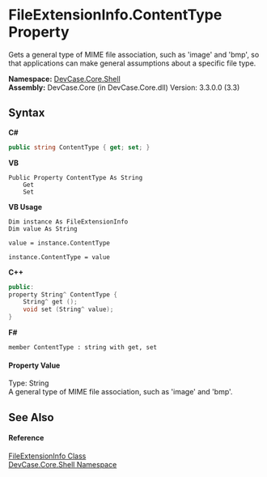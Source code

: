 # FileExtensionInfo.ContentType Property 
 

Gets a general type of MIME file association, such as 'image' and 'bmp', so that applications can make general assumptions about a specific file type.

**Namespace:**&nbsp;<a href="N_DevCase_Core_Shell">DevCase.Core.Shell</a><br />**Assembly:**&nbsp;DevCase.Core (in DevCase.Core.dll) Version: 3.3.0.0 (3.3)

## Syntax

**C#**<br />
``` C#
public string ContentType { get; set; }
```

**VB**<br />
``` VB
Public Property ContentType As String
	Get
	Set
```

**VB Usage**<br />
``` VB Usage
Dim instance As FileExtensionInfo
Dim value As String

value = instance.ContentType

instance.ContentType = value
```

**C++**<br />
``` C++
public:
property String^ ContentType {
	String^ get ();
	void set (String^ value);
}
```

**F#**<br />
``` F#
member ContentType : string with get, set

```


#### Property Value
Type: String<br />A general type of MIME file association, such as 'image' and 'bmp'.

## See Also


#### Reference
<a href="T_DevCase_Core_Shell_FileExtensionInfo">FileExtensionInfo Class</a><br /><a href="N_DevCase_Core_Shell">DevCase.Core.Shell Namespace</a><br />